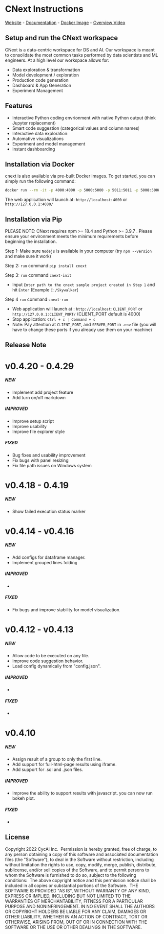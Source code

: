 # CNext Instructions

[Website] - [Documentation] - [Docker Image] - [Overview Video]

## Setup and run the CNext workspace

CNext is a data-centric workspace for DS and AI. Our workspace is meant to consolidate the most common tasks performed by data scientists and ML engineers. At a high level our workspace allows for:

-   Data exploration & transformation
-   Model development / exploration
-   Production code generation
-   Dashboard & App Generation
-   Experiment Management

## Features

-   Interactive Python coding envrionment with native Python output (think Jupyter replacement)
-   Smart code suggestion (categorical values and column names)
-   Interactive data exploration
-   Automative visualizations
-   Experiment and model management
-   Instant dashboarding

## Installation via Docker

cnext is also available via pre-built Docker images. To get started, you can simply run the following command:

```bash
docker run --rm -it -p 4000:4000 -p 5000:5000 -p 5011:5011 -p 5008:5008 -p 5005:5005 cycai/cnext
```

The web application will launch at: `http://localhost:4000` or `http://127.0.0.1:4000/`

## Installation via Pip

PLEASE NOTE: CNext requires npm >= 18.4 and Python >= 3.9.7 . Please ensure your environment meets the minimum requirements before beginning the installation. 

Step 1: Make sure `Nodejs` is available in your computer (try `npm --version` and make sure it work)

Step 2: `run` command `pip install cnext`

Step 3: `run` command `cnext-init`

-   Input `Enter path to the cnext sample project created in Step 1` and hit `Enter` (Example `C:/Skywalker`)
    ​

Step 4 `run` command `cnext-run`

-   Web application will launch at : `http://localhost:CLIENT_PORT` or `http://127.0.0.1:CLIENT_PORT/` (CLIENT_PORT default is 4000)
-   Stop application: `Ctrl + c | Command + c`
-   Note: Pay attention at `CLIENT_PORT`, and `SERVER_PORT` in `.env` file (you will have to change these ports if you already use them on your machine)

## Release Note

# v0.4.20 - 0.4.29

##### NEW

-   Implement add project feature
-   Add turn on/off markdown

##### IMPROVED

-   Improve setup script
-   Improve usability
-   Improve file explorer style

##### FIXED

-   Bug fixes and usability improvement
-   Fix bugs with panel resizing
-   Fix file path issues on Windows system

# v0.4.18 - 0.4.19

##### NEW

-   Show failed execution status marker

# v0.4.14 - v0.4.16

##### NEW

-   Add configs for dataframe manager.
-   Implement grouped lines folding

##### IMPROVED

-

##### FIXED

-   Fix bugs and improve stability for model visualization.

# v0.4.12 - v0.4.13

##### NEW

-   Allow code to be executed on any file.
-   Improve code suggestion behavior.
-   Load config dynamically from "config.json".

##### IMPROVED

-

##### FIXED

-

# v0.4.10

##### NEW

-   Assign result of a group to only the first line.
-   Add support for full-html-page results using iframe.
-   Add support for .sql and .json files.

##### IMPROVED

-   Improve the ability to support results with javascript. you can now run bokeh plot.

##### FIXED

-

## License

Copyright 2022 CycAI Inc.
​
Permission is hereby granted, free of charge, to any person obtaining a copy of this software and associated documentation files (the "Software"), to deal in the Software without restriction, including without limitation the rights to use, copy, modify, merge, publish, distribute, sublicense, and/or sell copies of the Software, and to permit persons to whom the Software is furnished to do so, subject to the following conditions:
​
The above copyright notice and this permission notice shall be included in all copies or substantial portions of the Software.
​
THE SOFTWARE IS PROVIDED "AS IS", WITHOUT WARRANTY OF ANY KIND, EXPRESS OR IMPLIED, INCLUDING BUT NOT LIMITED TO THE WARRANTIES OF MERCHANTABILITY, FITNESS FOR A PARTICULAR PURPOSE AND NONINFRINGEMENT. IN NO EVENT SHALL THE AUTHORS OR COPYRIGHT HOLDERS BE LIABLE FOR ANY CLAIM, DAMAGES OR OTHER LIABILITY, WHETHER IN AN ACTION OF CONTRACT, TORT OR OTHERWISE, ARISING FROM, OUT OF OR IN CONNECTION WITH THE SOFTWARE OR THE USE OR OTHER DEALINGS IN THE SOFTWARE.

[website]: https://www.cnext.io/
[docker image]: https://hub.docker.com/r/cycai/cnext
[documentation]: https://docs.cnext.io/
[overview video]: https://youtu.be/5eWPkQIUfZw
[cnext]: https://drive.google.com/file/d/1ft4PmFclylOtEAQSPBqn9nUSyAkMs5R-
[docker]: https://www.docker.com/products/docker-desktop/
